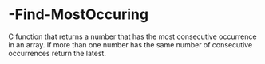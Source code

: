 # -Find-MostOccuring
C function that returns a number that has the most consecutive occurrence in an array. If more than one number has the same number of consecutive occurrences return the latest.
